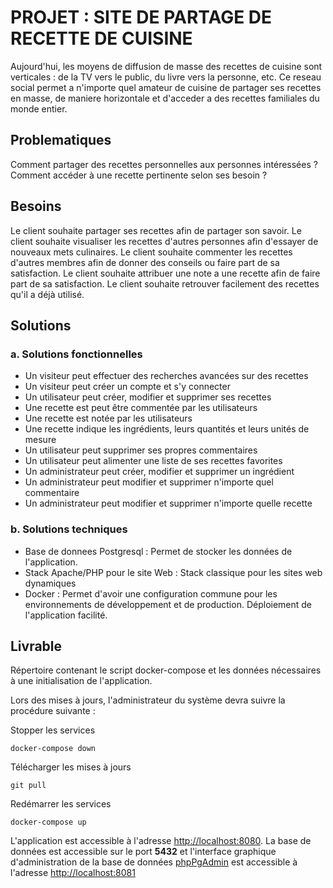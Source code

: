 # PROJET : SITE DE PARTAGE DE RECETTE DE CUISINE

Aujourd'hui, les moyens de diffusion de masse des recettes de cuisine sont verticales : de la TV vers le public, du livre vers la personne, etc. 
Ce reseau social permet a n'importe quel amateur de cuisine de partager ses recettes en masse, de maniere horizontale et d'acceder a des recettes familiales du monde entier.


## Problematiques
Comment partager des recettes personnelles aux personnes intéressées ?
Comment accéder à une recette pertinente selon ses besoin ?


## Besoins
Le client souhaite partager ses recettes afin de partager son savoir.
Le client souhaite visualiser les recettes d'autres personnes afin d'essayer de nouveaux mets culinaires.
Le client souhaite commenter les recettes d'autres membres afin de donner des conseils ou faire part de sa satisfaction.
Le client souhaite attribuer une note a une recette afin de faire part de sa satisfaction.
Le client souhaite retrouver facilement des recettes qu'il a déjà utilisé. 


## Solutions
### a. Solutions fonctionnelles
- Un visiteur peut effectuer des recherches avancées sur des recettes 
- Un visiteur peut créer un compte et s'y connecter
- Un utilisateur peut créer, modifier et supprimer ses recettes
- Une recette est peut être commentée par les utilisateurs 
- Une recette est notée par les utilisateurs
- Une recette indique les ingrédients, leurs quantités et leurs unités de mesure
- Un utilisateur peut supprimer ses propres commentaires
- Un utilisateur peut alimenter une liste de ses recettes favorites
- Un administrateur peut créer, modifier et supprimer un ingrédient
- Un administrateur peut modifier et supprimer n'importe quel commentaire
- Un administrateur peut modifier et supprimer n'importe quelle recette

### b. Solutions techniques
- Base de donnees Postgresql : Permet de stocker les données de l'application.  
- Stack Apache/PHP pour le site Web : Stack classique pour les sites web dynamiques
- Docker : Permet d'avoir une configuration commune pour les environnements de développement et de production. Déploiement de l'application facilité.


## Livrable
Répertoire contenant le script docker-compose et les données nécessaires à une initialisation de l'application.

Lors des mises à jours, l'administrateur du système devra suivre la procédure suivante :

Stopper les services
```
docker-compose down
```

Télécharger les mises à jours
```
git pull
```

Redémarrer les services
```
docker-compose up
```


L'application est accessible à l'adresse [http://localhost:8080](http://localhost:8080). La base de données est accessible sur le port **5432** et l'interface graphique d'administration de la base de données [phpPgAdmin](http://phppgadmin.sourceforge.net/doku.php) est accessible à l'adresse [http://localhost:8081](http://localhost:8081)

